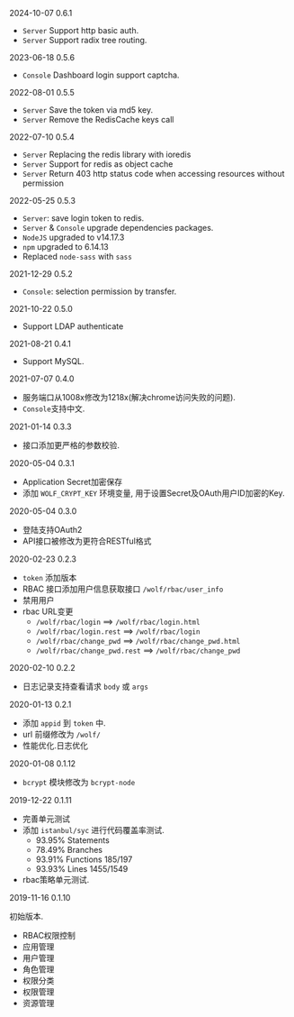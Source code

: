 2024-10-07 0.6.1

* `Server` Support http basic auth.
* `Server` Support radix tree routing.


2023-06-18 0.5.6

* `Console` Dashboard login support captcha.

2022-08-01 0.5.5

* `Server` Save the token via md5 key.
* `Server` Remove the RedisCache keys call

2022-07-10 0.5.4

* `Server` Replacing the redis library with ioredis
* `Server` Support for redis as object cache
* `Server` Return 403 http status code when accessing resources without permission

2022-05-25 0.5.3

* `Server`: save login token to redis.
* `Server` & `Console` upgrade dependencies packages.
* `NodeJS` upgraded to v14.17.3
* `npm` upgraded to 6.14.13
* Replaced `node-sass` with `sass`

2021-12-29 0.5.2

* `Console`: selection permission by transfer.

2021-10-22 0.5.0

* Support LDAP authenticate

2021-08-21 0.4.1

* Support MySQL.

2021-07-07 0.4.0

* 服务端口从1008x修改为1218x(解决chrome访问失败的问题).
* `Console`支持中文.

2021-01-14 0.3.3

* 接口添加更严格的参数校验.

2020-05-04 0.3.1

* Application Secret加密保存
* 添加 `WOLF_CRYPT_KEY` 环境变量, 用于设置Secret及OAuth用户ID加密的Key.

2020-05-04 0.3.0

* 登陆支持OAuth2
* API接口被修改为更符合RESTful格式

2020-02-23 0.2.3

* `token` 添加版本
* RBAC 接口添加用户信息获取接口 `/wolf/rbac/user_info`
* 禁用用户
* rbac URL变更
  * `/wolf/rbac/login` ==> `/wolf/rbac/login.html`
  * `/wolf/rbac/login.rest` ==> `/wolf/rbac/login`
  * `/wolf/rbac/change_pwd` ==> `/wolf/rbac/change_pwd.html`
  * `/wolf/rbac/change_pwd.rest` ==> `/wolf/rbac/change_pwd`

2020-02-10 0.2.2

* 日志记录支持查看请求 `body` 或 `args`

2020-01-13 0.2.1

* 添加 `appid` 到 `token` 中.
* url 前缀修改为 `/wolf/`
* 性能优化.日志优化

2020-01-08 0.1.12

* `bcrypt` 模块修改为 `bcrypt-node`

2019-12-22 0.1.11

* 完善单元测试
* 添加 `istanbul/syc` 进行代码覆盖率测试. 
  * 93.95% Statements
  * 78.49% Branches
  * 93.91% Functions 185/197
  * 93.93% Lines 1455/1549
* rbac策略单元测试.

2019-11-16 0.1.10

初始版本.

* RBAC权限控制
* 应用管理
* 用户管理
* 角色管理
* 权限分类
* 权限管理
* 资源管理


